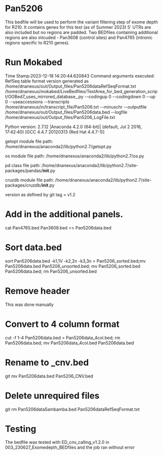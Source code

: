 # Pan5206
This bedfile will be used to perform the variant filtering step of exome depth for R210. It contains genes for this test (as of Summer 2023) 5' UTRs are also included but no regions are padded. Two BEDfiles containing additional regions are also inlcuded - Pan3608 (control sites) and Pan4765 (intronic regions specific to R210 genes).

# Run Mokabed
Time Stamp:2023-12-18 14:20:44.620843
Command arguments executed:
RefSeq table format version generated as /home/dnanexus/out/Output_files/Pan5206dataRefSeqFormat.txt
/home/dnanexus/mokabed/LiveBedfiles/TestArea_for_bed_generation_script/OOBed7_uses_mirrored_database_.py --codingup 0 --codingdown 0 --up 0 --useaccessions --transcripts /home/dnanexus/in/transcript_file/Pan5206.txt --minuschr --outputfile /home/dnanexus/out/Output_files/Pan5206data.bed --logfile /home/dnanexus/out/Output_files/Pan5206_LogFile.txt 

 Python version: 2.7.12 |Anaconda 4.2.0 (64-bit)| (default, Jul  2 2016, 17:42:40) 
[GCC 4.4.7 20120313 (Red Hat 4.4.7-1)]

 getopt module file path: /home/dnanexus/anaconda2/lib/python2.7/getopt.py

 os module file path: /home/dnanexus/anaconda2/lib/python2.7/os.py

 pd class file path: /home/dnanexus/anaconda2/lib/python2.7/site-packages/pandas/__init__.py

 cruzdb module file path: /home/dnanexus/anaconda2/lib/python2.7/site-packages/cruzdb/__init__.py

version as defined by git tag = v1.2

# Add in the additional panels.
cat Pan4765.bed Pan3608.bed >> Pan5206data.bed

# Sort data.bed
sort Pan5206data.bed -k1,1V -k2,2n -k3,3n > Pan5206_sorted.bed;mv Pan5206data.bed Pan5206_unsorted.bed; mv Pan5206_sorted.bed Pan5206data.bed; rm Pan5206_unsorted.bed

# Remove header
This was done manually

# Convert to 4 column format
cut -f 1-4 Pan5206data.bed > Pan5206data_4col.bed; rm Pan5206data.bed; mv Pan5206data_4col.bed Pan5206data.bed

# Rename to _cnv.bed
git mv Pan5206data.bed Pan5206_CNV.bed

# Delete unrequired files
git rm Pan5206dataSambamba.bed Pan5206dataRefSeqFormat.txt

# Testing
The bedfile was tested with ED_cnv_calling_v1.2.0 in 003_230627_Exomedepth_BEDfiles and the job ran without error